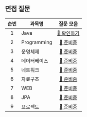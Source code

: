 ## 면접 질문

|순번|과목명|질문 모음|
|:-:|-|:-:|
|1|Java|[📒 확인하기][java]|
|2|Programming|[🔧 준비중][programming]|
|3|운영체제|[🔧 준비중]()|
|4|데이터베이스|[🔧 준비중]()|
|5|네트워크|[🔧 준비중]()|
|6|자료구조|[🔧 준비중]()|
|7|WEB|[🔧 준비중]()|
|8|JPA|[🔧 준비중]()|
|9|프로젝트|[🔧 준비중]()|

[java]: ./java
[programming]: ./programming